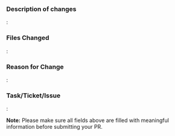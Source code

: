 ### Description of changes ###
:

### Files Changed ###
:

### Reason for Change ###
:

### Task/Ticket/Issue ###
:


**Note:** Please make sure all fields above are filled with meaningful information before submitting your PR.
